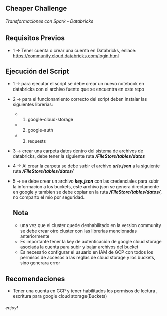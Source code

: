 ## Cheaper Challenge

###### Transformaciones con Spark - Databricks

## Requisitos Previos

* 1 -> Tener cuenta o crear una cuenta en Databricks, enlace: https://community.cloud.databricks.com/login.html

## Ejecución del Script

* 1 -> para ejecutar el script se debe crear un nuevo notebook en databricks con el archivo fuente que se encuentra en este repo 

* 2 -> para el funcionamiento correcto del script deben instalar las siguientes librerias:

     * 1. google-cloud-storage
     * 2. google-auth
     * 3. requests

* 3 -> crear una carpeta datos dentro del sistema de archivos de databricks, debe tener la siguiente ruta **_/FileStore/tables/datos_**

* 4 -> Al crear la carpeta se debe subir el archivo **_urls.json_** a la siguiente ruta **_/FileStore/tables/datos/_**

* 5 -> se debe crear un archivo **_key.json_** con las credenciales para subir la informacion a los buckets, este archivo json se genera directamente en google y tambien  se  debe copiar en la ruta **_/FileStore/tables/datos/_**, no comparto el mio por seguridad.

     ## Nota
     * una vez que el cluster quede deshabilitado en la version community se debe crear otro cluster con las librerias mencionadas anteriormente
     * Es importante tener la key de autenticación de google cloud storage asociada la cuenta para subir y bajar archivos del bucket 
     * Es necesario configurar el usuario en IAM de GCP con todos los permisos de accesos a las reglas de cloud storage y los buckets, sino generara error


## Recomendaciones

* Tener una cuenta en GCP y tener habilitados los permisos de lectura , escritura para google cloud storage(Buckets)


###### enjoy!
